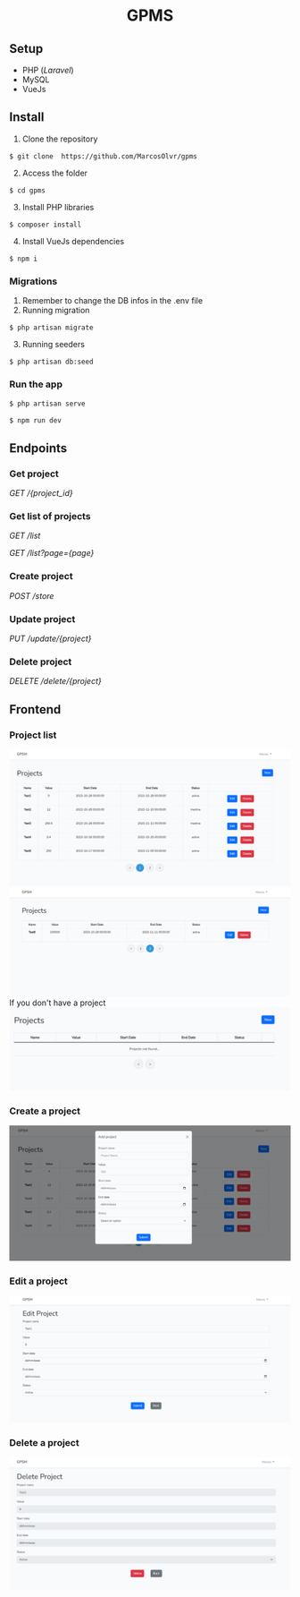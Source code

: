 <h1 align="center"> GPMS </h1>

## Setup
- PHP (_Laravel_)
- MySQL
- VueJs

## Install
1. Clone the repository
```
$ git clone  https://github.com/MarcosOlvr/gpms
```

2. Access the folder
```
$ cd gpms
```

3. Install PHP libraries
```
$ composer install
```

4. Install VueJs dependencies
```
$ npm i
```

### Migrations
1. Remember to change the DB infos in the .env file
2. Running migration
```
$ php artisan migrate
```
3. Running seeders
```
$ php artisan db:seed
```
### Run the app
``` 
$ php artisan serve
```
``` 
$ npm run dev
```

## Endpoints

### Get project
_GET /{project_id}_

### Get list of projects
_GET /list_

_GET /list?page={page}_

### Create project
_POST /store_

### Update project
_PUT /update/{project}_

### Delete project
_DELETE /delete/{project}_

## Frontend

### Project list
![project list](./images/img01.png)
![project list2](./images/img02.png)
If you don't have a project 
![projects not found](./images/img06.png)

### Create a project
![create a project](./images/img03.png)

### Edit a project
![edit a project](./images/img04.png)

### Delete a project
![delete a project](./images/img05.png)